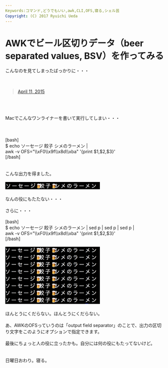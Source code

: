 ```yaml
---
Keywords:コマンド,どうでもいい,awk,CLI,OFS,寝る,シェル芸
Copyright: (C) 2017 Ryuichi Ueda
---
```


# AWKでビール区切りデータ（beer separated values, BSV）を作ってみる
こんなのを見てしまったばっかりに・・・<br />
<br />
<br />
<blockquote class="twitter-tweet" data-partner="tweetdeck"><a href="https://twitter.com/ngsw/status/586900807179579393">April 11, 2015</a></blockquote><br />
<script async src="//platform.twitter.com/widgets.js" charset="utf-8"></script><br />
<br />
Macでこんなワンライナーを書いて実行してしまい・・・<br />
<br />
<!--more--><br />
<br />
[bash]<br />
$ echo ソーセージ 餃子 シメのラーメン |<br />
 awk -v OFS=&quot;\\xF0\\x9f\\x8d\\xba&quot; '{print $1,$2,$3}'<br />
[/bash]<br />
<br />
<br />
こんな出力を得ました。<br />
<br />
<a href="スクリーンショット-2015-04-12-22.55.56.png"><img src="スクリーンショット-2015-04-12-22.55.56-300x23.png" alt="スクリーンショット 2015-04-12 22.55.56" width="300" height="23" class="aligncenter size-medium wp-image-5770" /></a><br />
<br />
なんの役にもたたない・・・<br />
<br />
さらに・・・<br />
<br />
[bash]<br />
$ echo ソーセージ 餃子 シメのラーメン | sed p | sed p | sed p |<br />
 awk -v OFS=&quot;\\xF0\\x9f\\x8d\\xba&quot; '{print $1,$2,$3}'<br />
[/bash]<br />
<br />
<a href="スクリーンショット-2015-04-12-23.04.52.png"><img src="スクリーンショット-2015-04-12-23.04.52-300x181.png" alt="スクリーンショット 2015-04-12 23.04.52" width="300" height="181" class="aligncenter size-medium wp-image-5777" /></a><br />
<br />
ほんとうにくだらない。ほんとうにくだらない。<br />
<br />
あ、AWKのOFSっていうのは「output field separator」のことで、出力の区切り文字をこのようにオプションで指定できます。<br />
<br />
最後にちょっと人の役に立ったかも。自分には何の役にもたってないけど。<br />
<br />
<br />
日曜日おわり。寝る。
